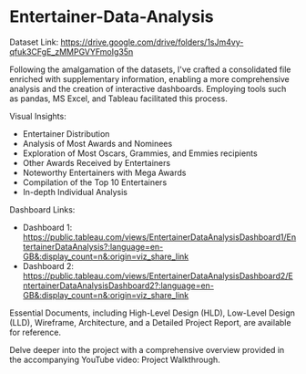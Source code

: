 # Entertainer-Data-Analysis
Dataset Link: https://drive.google.com/drive/folders/1sJm4vy-qfuk3CFgE_zMMPGVYFmoIg35n

Following the amalgamation of the datasets, I've crafted a consolidated file enriched with supplementary information, enabling a more comprehensive analysis and the creation of interactive dashboards. Employing tools such as pandas, MS Excel, and Tableau facilitated this process.

Visual Insights:

* Entertainer Distribution
* Analysis of Most Awards and Nominees
* Exploration of Most Oscars, Grammies, and Emmies recipients
* Other Awards Received by Entertainers
* Noteworthy Entertainers with Mega Awards
* Compilation of the Top 10 Entertainers
* In-depth Individual Analysis
  
Dashboard Links:

* Dashboard 1: https://public.tableau.com/views/EntertainerDataAnalysisDashboard1/EntertainerDataAnalysis?:language=en-GB&:display_count=n&:origin=viz_share_link
* Dashboard 2: https://public.tableau.com/views/EntertainerDataAnalysisDashboard2/EntertainerDataAnalysisDashboard2?:language=en-GB&:display_count=n&:origin=viz_share_link

Essential Documents, including High-Level Design (HLD), Low-Level Design (LLD), Wireframe, Architecture, and a Detailed Project Report, are available for reference.

Delve deeper into the project with a comprehensive overview provided in the accompanying YouTube video: Project Walkthrough.
